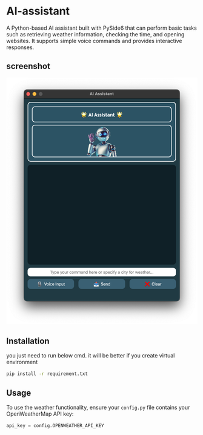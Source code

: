 # AI-assistant
A Python-based AI assistant built with PySide6 that can perform basic tasks such as retrieving weather information, checking the time, and opening websites. It supports simple voice commands and provides interactive responses.
## screenshot
![Uploading screenshot.png…](https://github.com/Nada59-git/ai-assistant-/blob/2f2d80b42bed9b6bc7e1089703e3c66ae3b5b589/screenshot.png)
## Installation

you just need to run below cmd.
it will be better if you create virtual environment
```bash
pip install -r requirement.txt
```


## Usage

To use the weather functionality, ensure your `config.py` file contains your OpenWeatherMap API key:

```python
api_key = config.OPENWEATHER_API_KEY
